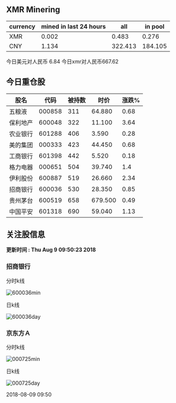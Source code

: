 ## XMR Minering

|currency|mined in last 24 hours|all|in pool|
|---|---|---|---|
|XMR|0.002|0.483|0.276|
|CNY|1.134|322.413|184.105|

今日美元对人民币 6.84	今日xmr对人民币667.62


## 今日重仓股 

|股名|代码|被持数|时价|涨跌%|
|---|---|---|---|---|
|五粮液|000858|311|64.880|0.68|
|保利地产|600048|322|11.100|3.64|
|农业银行|601288|406|3.590|0.28|
|美的集团|000333|423|44.450|0.68|
|工商银行|601398|442|5.520|0.18|
|格力电器|000651|504|39.740|1.4|
|伊利股份|600887|519|26.660|2.34|
|招商银行|600036|530|28.350|0.85|
|贵州茅台|600519|658|679.500|0.49|
|中国平安|601318|690|59.040|1.13|

## 关注股信息
**更新时间 : Thu Aug  9 09:50:23 2018**
### 招商银行 
分时k线

![600036min](http://image.sinajs.cn/newchart/min/n/sh600036.gif)

日k线

![600036day](http://image.sinajs.cn/newchart/daily/n/sh600036.gif)

### 京东方Ａ 
分时k线

![000725min](http://image.sinajs.cn/newchart/min/n/sz000725.gif)

日k线

![000725day](http://image.sinajs.cn/newchart/daily/n/sz000725.gif)

2018-08-09 09:50